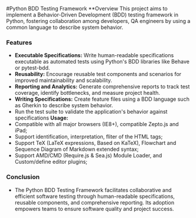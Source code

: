 #Python BDD Testing Framework
**Overview
This project aims to implement a Behavior-Driven Development (BDD) testing framework in Python, fostering collaboration among developers, QA engineers by using a common language to describe system behavior.



### Features
- **Executable Specifications:** Write human-readable specifications executable as automated tests using Python's BDD libraries like Behave or pytest-bdd.
- **Reusability:** Encourage reusable test components and scenarios for improved maintainability and scalability.
- **Reporting and Analytics:** Generate comprehensive reports to track test coverage, identify bottlenecks, and measure project health.
- **Writing Specifications:** Create feature files using a BDD language such as Gherkin to describe system behavior.
- Run the test suite to validate the application's behavior against specifications
**Usage:**
- Compatible with all major browsers (IE8+), compatible Zepto.js and iPad;
- Support identification, interpretation, fliter of the HTML tags;
- Support TeX (LaTeX expressions, Based on KaTeX), Flowchart and Sequence Diagram of Markdown extended syntax;
- Support AMD/CMD (Require.js & Sea.js) Module Loader, and Custom/define editor plugins;
### Conclusion
- The Python BDD Testing Framework facilitates collaborative and efficient software testing through human-readable specifications, reusable components, and comprehensive reporting. Its adoption empowers teams to ensure software quality and project success.
